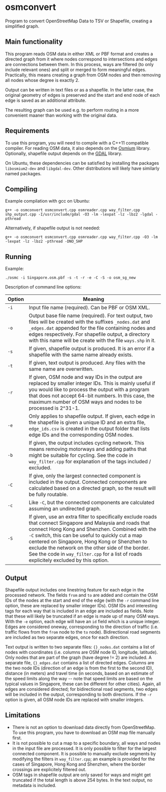 # osmconvert

Program to convert OpenStreetMap Data to TSV or Shapefile, creating a simplified graph.

## Main functionality

This program reads OSM data in either XML or PBF format and creates a directed graph from it where nodes correspond to intersections and edges are connections between them. In this process, ways are filtered (to only include relevant ones) and split or merged to form meaningful edges. Practically, this means creating a graph from OSM nodes and then removing all nodes whose degree is exactly 2.

Output can be written in text files or as a shapefile. In the latter case, the original geometry of edges is preserved and the start and end node of each edge is saved as an additional attribute.

The resulting graph can be used e.g. to perform routing in a more convenient maaner than working with the original data.

## Requirements

To use this program, you will need to compile with a C++11 compatible compiler. For reading OSM data, it also depends on the [Osmium](https://osmcode.org/libosmium/) library. Optionally, shapefile output depends on the [GDAL](https://gdal.org/) library.

On Ubuntu, these dependencies can be satisfied by installing the packages ``libosmium2-dev`` and ``libgdal-dev``. Other distributions will likely have similarly named packages.

## Compiling

Example compilation with gcc on Ubuntu:

``g++ -o osmconvert osmconvert.cpp osmreader.cpp way_filter.cpp shp_output.cpp -I/usr/include/gdal -O3 -lm -lexpat -lz -lbz2 -lgdal -pthread``

Alternatively, if shapefile output is not needed:

``g++ -o osmconvert osmconvert.cpp osmreader.cpp way_filter.cpp -O3 -lm -lexpat -lz -lbz2 -pthread -DNO_SHP``

## Running

Example:

``./osmc -i Singapore.osm.pbf -s -t -r -e -C -S -o osm_sg_new``

Description of command line options:

| Option | Meaning |
| ------ | ------- |
| `-i`   | Input file name (required). Can be PBF or OSM XML. |
| `-o`   | Output base file name (required). For text output, two files will be created with the suffixes ``_nodes.dat`` and ``_edges.dat`` appended for the file containing nodes and edges respectively. For shapefile output, a directory with this name will be create with the file ``ways.shp`` in it. |
| `-s`   | If given, shapefile output is produced. It is an error if a shapefile with the same name already exists. |
| `-t`   | If given, text output is produced. Any files with the same name are overwritten. |
| `-r`   | If given, OSM node and way IDs in the output are replaced by smaller integer IDs. This is mainly useful if you would like to process the output with a program that does not accept 64-bit numbers. In this case, the maximum number of OSM ways and nodes to be processed is 2^31-1. |
| `-e`   | Only applies to shapefile output. If given, each edge in the shapefile is given a unique ID and an extra file, ``edge_ids.csv`` is created in the output folder that lists edge IDs and the corresponding OSM nodes. |
| `-b`   | If given, the output includes cycling network. This means removing motorways and adding paths that might be suitable for cycling. See the code in ``way_filter.cpp`` for explanation of the tags included / excluded. |
| `-C`   | If give, only the largest connected component is included in the output. Connected components are calculated based on a directed graph, so the result will be fully routable. |
| `-c`   | Like `-C`, but the connected components are calculated assuming an undirected graph. |
| `-S`   | If given, use an extra filter to specifically exclude roads that connect Singapore and Malaysia and roads that connect Hong Kong and Shenzhen. Combined with the `-C` switch, this can be useful to quickly cut a map centered on Singapore, Hong Kong or Shenzhen to exclude the network on the other side of the border. See the code in ``way_filter.cpp`` for a list of roads explicitely excluded by this option. |

## Output

Shapefile output includes one linestring feature for each edge in the processed network. The fields ``from`` and ``to`` are added and contain the OSM IDs of the nodes at the start and end of the edge (with the `-r` command line option, these are replaced by smaller integer IDs). OSM IDs and interesting tags for each way that is included in an edge are included as fields. Note that these will likely be truncated if an edge is made up of many OSM ways. With the `-e` option, each edge will have an `id` field which is a unique integer. Edges are considered oneway, corresponding to the direction of traffic (i.e. traffic flows from the ``from`` node to the ``to`` node). Bidirectional road segments are included as two separate edges, once for each direction.

Text output is written to two separate files: ``{}_nodes.dat`` contains a list of nodes with coordinates (i.e. columns are OSM node ID, longitude, latitude). Only nodes that are part of the graph (have degree != 2) are included. A separate file, ``{}_edges.dat`` contains a list of directed edges. Columns are the two node IDs (direction of an edge is from the first to the second ID), distance (in meters) and travel time (in seconds, based on an estimate of the speed limits along the way -- note that speed limits are based on the typical values in Singapore, these can be different for other cities). Again, all edges are considered directed; for bidirectional road segments, two edges will be included in the output, corresponding to both directions. If the ``-r`` option is given, all OSM node IDs are replaced with smaller integers.


## Limitations

 - There is not an option to download data directly from OpenStreetMap. To use this program, you have to download an OSM map file manually first.
 - It is not possible to cut a map to a specific boundary, all ways and nodes in the input file are processed. It is only possible to filter for the largest connected component. It is possible to manually exclude segments by modifying the filters in ``way_filter.cpp``; an example is provided for the cases of Singapore, Hong Kong and Shenzhen, where the border crossings are explicitely filtered out.
 - OSM tags in shapefile output are only saved for ways and might get truncated if the total length is above 254 bytes. In the text output, no metadata is included.







